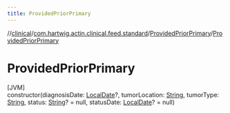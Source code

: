 ```yaml
---
title: ProvidedPriorPrimary
---
```

//[clinical](../../../index.html)/[com.hartwig.actin.clinical.feed.standard](../index.html)/[ProvidedPriorPrimary](index.html)/[ProvidedPriorPrimary](-provided-prior-primary.html)



# ProvidedPriorPrimary



[JVM]\
constructor(diagnosisDate: [LocalDate](https://docs.oracle.com/javase/8/docs/api/java/time/LocalDate.html)?, tumorLocation: [String](https://kotlinlang.org/api/latest/jvm/stdlib/kotlin/-string/index.html), tumorType: [String](https://kotlinlang.org/api/latest/jvm/stdlib/kotlin/-string/index.html), status: [String](https://kotlinlang.org/api/latest/jvm/stdlib/kotlin/-string/index.html)? = null, statusDate: [LocalDate](https://docs.oracle.com/javase/8/docs/api/java/time/LocalDate.html)? = null)




